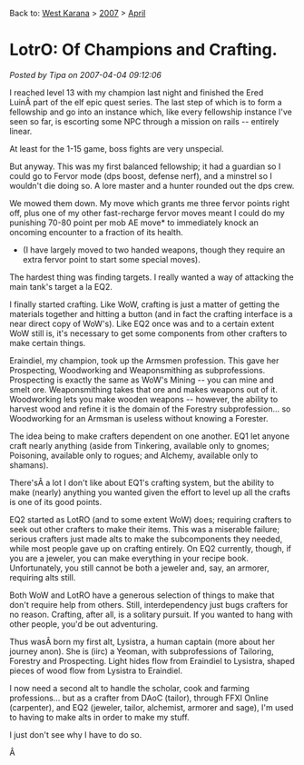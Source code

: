 Back to: [West Karana](/posts/westkarana.md) > [2007](/posts/2007/westkarana.md) > [April](./westkarana.md)
# LotrO: Of Champions and Crafting.

*Posted by Tipa on 2007-04-04 09:12:06*

I reached level 13 with my champion last night and finished the Ered LuinÂ part of the elf epic quest series. The last step of which is to form a fellowship and go into an instance which, like every fellowship instance I've seen so far, is escorting some NPC through a mission on rails -- entirely linear.

At least for the 1-15 game, boss fights are very unspecial.

But anyway. This was my first balanced fellowship; it had a guardian so I could go to Fervor mode (dps boost, defense nerf), and a minstrel so I wouldn't die doing so. A lore master and a hunter rounded out the dps crew.

We mowed them down. My move which grants me three fervor points right off, plus one of my other fast-recharge fervor moves meant I could do my punishing 70-80 point per mob AE move* to immediately knock an oncoming encounter to a fraction of its health.

* (I have largely moved to two handed weapons, though they require an extra fervor point to start some special moves).

The hardest thing was finding targets. I really wanted a way of attacking the main tank's target a la EQ2.

I finally started crafting. Like WoW, crafting is just a matter of getting the materials together and hitting a button (and in fact the crafting interface is a near direct copy of WoW's). Like EQ2 once was and to a certain extent WoW still is, it's necessary to get some components from other crafters to make certain things.

Eraindiel, my champion, took up the Armsmen profession. This gave her Prospecting, Woodworking and Weaponsmithing as subprofessions. Prospecting is exactly the same as WoW's Mining -- you can mine and smelt ore. Weaponsmithing takes that ore and makes weapons out of it. Woodworking lets you make wooden weapons -- however, the ability to harvest wood and refine it is the domain of the Forestry subprofession... so Woodworking for an Armsman is useless without knowing a Forester.

The idea being to make crafters dependent on one another. EQ1 let anyone craft nearly anything (aside from Tinkering, available only to gnomes; Poisoning, available only to rogues; and Alchemy, available only to shamans).

There'sÂ a lot I don't like about EQ1's crafting system, but the ability to make (nearly) anything you wanted given the effort to level up all the crafts is one of its good points.

EQ2 started as LotRO (and to some extent WoW) does; requiring crafters to seek out other crafters to make their items. This was a miserable failure; serious crafters just made alts to make the subcomponents they needed, while most people gave up on crafting entirely. On EQ2 currently, though, if you are a jeweler, you can make everything in your recipe book. Unfortunately, you still cannot be both a jeweler and, say, an armorer, requiring alts still.

Both WoW and LotRO have a generous selection of things to make that don't require help from others. Still, interdependency just bugs crafters for no reason. Crafting, after all, is a solitary pursuit. If you wanted to hang with other people, you'd be out adventuring.

Thus wasÂ born my first alt, Lysistra, a human captain (more about her journey anon). She is (iirc) a Yeoman, with subprofessions of Tailoring, Forestry and Prospecting. Light hides flow from Eraindiel to Lysistra, shaped pieces of wood flow from Lysistra to Eraindiel.

I now need a second alt to handle the scholar, cook and farming professions... but as a crafter from DAoC (tailor), through FFXI Online (carpenter), and EQ2 (jeweler, tailor, alchemist, armorer and sage), I'm used to having to make alts in order to make my stuff.

I just don't see why I have to do so.

Â 
